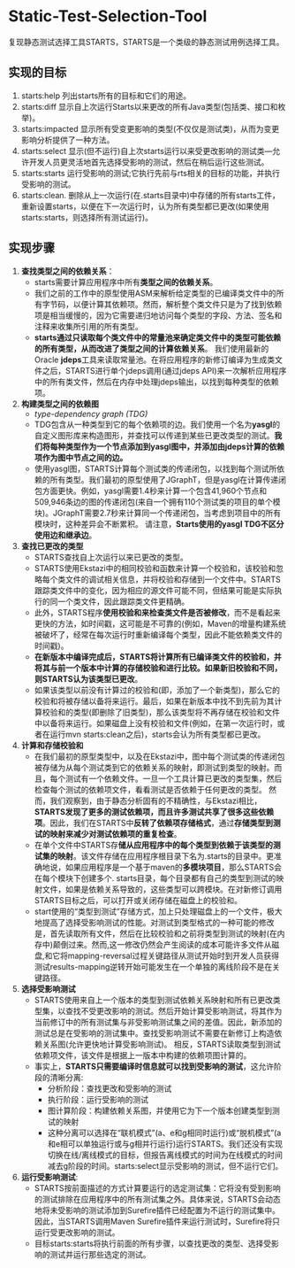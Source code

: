 # Static-Test-Selection-Tool
复现静态测试选择工具STARTS，STARTS是一个类级的静态测试用例选择工具。

## 实现的目标
1. starts:help 列出starts所有的目标和它们的用途。
2. starts:diff 显示自上次运行Starts以来更改的所有Java类型(包括类、接口和枚举)。
3. starts:impacted 显示所有受变更影响的类型(不仅仅是测试类)，从而为变更影响分析提供了一种方法。
4. starts:select 显示(但不运行)自上次starts运行以来受更改影响的测试类—允许开发人员更灵活地首先选择受影响的测试，然后在稍后运行这些测试。
5. starts:starts 运行受影响的测试;它执行先前与rts相关的目标的功能，并执行受影响的测试。
6. starts:clean. 删除从上一次运行(在.starts目录中)中存储的所有starts工件，重新设置starts，以便在下一次运行时，认为所有类型都已更改(如果使用starts:starts，则选择所有测试运行)。


## 实现步骤
1. **查找类型之间的依赖关系**：
   - starts需要计算应用程序中所有**类型之间的依赖关系**。
   - 我们之前的工作中的原型使用ASM来解析给定类型的已编译类文件中的所有字节码，以便计算其依赖项。然而，解析整个类文件只是为了找到依赖项是相当缓慢的，因为它需要递归地访问每个类型的字段、方法、签名和注释来收集所引用的所有类型。
   - **starts通过只读取每个类文件中的常量池来确定类文件中的类型可能依赖的所有类型，从而改进了类型之间的计算依赖关系**。 我们使用最新的Oracle **jdeps**工具来读取常量池。在将应用程序的新修订编译为生成类文件之后，STARTS进行单个jdeps调用(通过jdeps API)来一次解析应用程序中的所有类文件，然后在内存中处理jdeps输出，以找到每种类型的依赖项。
2. **构建类型之间的依赖图**
   - *type-dependency graph (TDG)*
   - TDG包含从一种类型到它的每个依赖项的边。我们使用一个名为**yasgl**的自定义图形库来构造图形，并查找可以传递到某些已更改类型的测试。**我们将每种类型作为一个节点添加到yasgl图中，并添加由jdeps计算的依赖项作为图中节点之间的边。**
   - 使用yasgl图，STARTS计算每个测试类的传递闭包，以找到每个测试所依赖的所有类型。我们最初的原型使用了JGraphT，但是yasgl在计算传递闭包方面更快。例如，yasgl需要1.4秒来计算一个包含41,960个节点和509,946条边的图的传递闭包(来自一个拥有110个测试类的项目的单个模块)。JGraphT需要2.7秒来计算同一个传递闭包，当考虑到项目中的所有模块时，这种差异会不断累积。  请注意，**Starts使用的yasgl TDG不区分使用边和继承边**。
3. **查找已更改的类型**
   - STARTS查找自上次运行以来已更改的类型。
   - STARTS使用Ekstazi中的相同校验和函数来计算一个校验和，该校验和忽略每个类文件的调试相关信息，并将校验和存储到一个文件中。STARTS跟踪类文件中的变化，因为相应的源文件可能不同，但结果可能是实际执行的同一个类文件，因此跟踪类文件更精确。
   - 此外，STARTS程序**使用校验和来检查类文件是否被修改**，而不是看起来更快的方法，如时间戳，这可能是不可靠的(例如，Maven的增量构建系统被破坏了，经常在每次运行时重新编译每个类型，因此不能依赖类文件的时间戳)。
   - **在新版本中编译完成后，STARTS将计算所有已编译类文件的校验和，并将其与前一个版本中计算的存储校验和进行比较。如果新旧校验和不同，则STARTS认为该类型已更改**。
   - 如果该类型以前没有计算过的校验和(即，添加了一个新类型)，那么它的校验和将被存储以备将来运行。最后，如果在新版本中找不到先前为其计算校验和的类型(即删除了旧类型)，那么该类型将不再存储在校验和文件中以备将来运行。如果磁盘上没有校验和文件(例如，在第一次运行时，或者在运行mvn starts:clean之后)，starts会认为所有类型都已更改。
4. **计算和存储校验和**
   - 在我们最初的原型类型中，以及在Ekstazi中，图中每个测试类的传递闭包被存储为从每个测试类到它的依赖关系的映射，即测试到类型的映射。而且，每个测试有一个依赖文件。一旦一个工具计算已更改的类型集，然后检查每个测试的依赖项文件，看看测试是否依赖于任何更改的类型。 然而，我们观察到，由于静态分析固有的不精确性，与Ekstazi相比，**STARTS发现了更多的测试依赖项，而且许多测试共享了很多这些依赖项**。因此，我们在STARTS中**反转了依赖项存储格式**，通过**存储类型到测试的映射来减少对测试依赖项的重复检查**。 
   - 在单个文件中STARTS存**储从应用程序中的每个类型到依赖于该类型的测试集的映射**。该文件存储在应用程序根目录下名为.starts的目录中。更准确地说，如果应用程序是一个基于maven的**多模块项目**，那么STARTS会在每个模块下创建多个. starts目录，每个目录都有自己的类型到测试的映射文件，如果是依赖关系导致的，这些类型可以跨模块。在对新修订调用STARTS目标之后，可以打开或关闭存储在磁盘上的校验和。
   - start使用的“类型到测试”存储方式，加上只处理磁盘上的一个文件，极大地提高了选择受影响测试的性能。对测试到类型格式的一种可能的修改是，首先读取所有文件，然后在比较校验和之前将类型到测试的映射(在内存中)颠倒过来。然而,这一修改仍然会产生阅读的成本可能许多文件从磁盘,和它将mapping-reversal过程关键路径从测试开始时到开发人员获得测试results-mapping逆转开始可能发生在一个单独的离线阶段不是在关键路径。
5. **选择受影响测试**
   - STARTS使用来自上一个版本的类型到测试依赖关系映射和所有已更改类型集，以查找不受更改影响的测试。然后开始计算受影响测试，将其作为当前修订中的所有测试集与非受影响测试集之间的差值。因此，新添加的测试总是在受影响的测试集中。查找受影响测试不需要在新修订上构造依赖关系图(允许更快地计算受影响测试)。 相反，STARTS读取类型到测试依赖项文件，该文件是根据上一版本中构建的依赖项图计算的。
   - 事实上，**STARTS只需要编译时信息就可以找到受影响的测试**，这允许阶段的清晰分离:
     - 分析阶段：查找更改和受影响的测试
     - 执行阶段：运行受影响的测试
     - 图计算阶段：构建依赖关系图，并使用它为下一个版本创建类型到测试的映射
     - 这种分离可以选择在“联机模式”(a、e和g相同时运行)或“脱机模式”(a和e相可以单独运行或与g相并行运行)运行STARTS。我们还没有实现切换在线/离线模式的目标，但报告离线模式的时间为在线模式的时间减去g阶段的时间。starts:select显示受影响的测试，但不运行它们。
6. **运行受影响测试**:
   - STARTS按前面描述的方式计算要运行的选定测试集：它将没有受到影响的测试排除在应用程序中的所有测试集之外。具体来说，STARTS会动态地将未受影响的测试添加到Surefire插件已经配置为不运行的测试集中。因此，当STARTS调用Maven Surefire插件来运行测试时，Surefire将只运行受更改影响的测试。
   - 目标starts:starts将执行前面的所有步骤，以查找更改的类型、选择受影响的测试并运行那些选定的测试。

